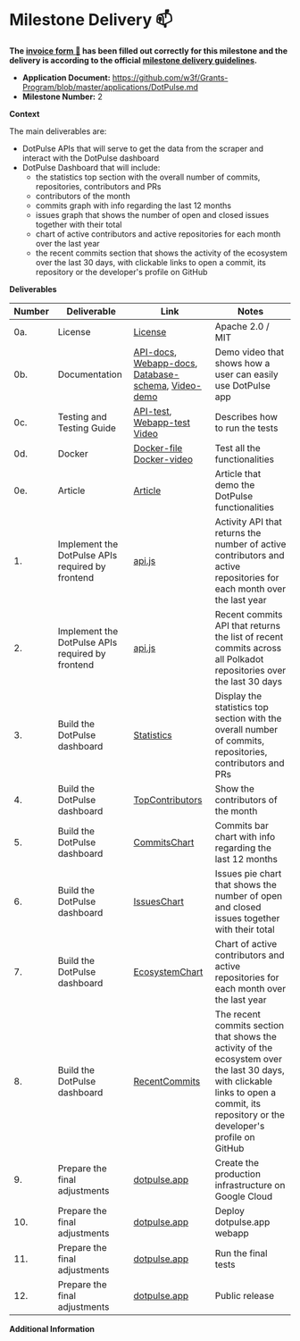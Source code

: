 # Milestone Delivery :mailbox:

**The [invoice form :pencil:](https://docs.google.com/forms/d/e/1FAIpQLSfmNYaoCgrxyhzgoKQ0ynQvnNRoTmgApz9NrMp-hd8mhIiO0A/viewform) has been filled out correctly for this milestone and the delivery is according to the official [milestone delivery guidelines](https://github.com/w3f/Grants-Program/blob/master/docs/milestone-deliverables-guidelines.md).**  

* **Application Document:** https://github.com/w3f/Grants-Program/blob/master/applications/DotPulse.md
* **Milestone Number:** 2

**Context**

The main deliverables are:
- DotPulse APIs that will serve to get the data from the scraper and interact with the DotPulse dashboard
- DotPulse Dashboard that will include:
  - the statistics top section with the overall number of commits, repositories, contributors and PRs
  - contributors of the month
  - commits graph with info regarding the last 12 months
  - issues graph that shows the number of open and closed issues together with their total
  - chart of active contributors and active repositories for each month over the last year
  - the recent commits section that shows the activity of the ecosystem over the last 30 days, with clickable links to open a commit, its repository or the developer's profile on GitHub

**Deliverables**

| Number | Deliverable | Link | Notes |
| ------------- | ------------- | ------------- |------------- |
| 0a. | License |[License](https://github.com/CrossChainLabs-DOT/dotpulse-webapp/blob/5f344e21291f86faa086f3e3619e1afef4cb9cd9/LICENSE)| Apache 2.0 / MIT | 
| 0b. | Documentation | [API-docs](https://github.com/CrossChainLabs-DOT/dotpulse-api/blob/f3cf33274b9dbea3404e36faef4e3f01e496701e/docs.md), [Webapp-docs](https://github.com/CrossChainLabs-DOT/dotpulse-webapp/blob/6b7bb1fb4879b309ed1193e7cfe121c02cdb0139/docs.md), [Database-schema](https://github.com/CrossChainLabs-DOT/dotpulse-scraper/blob/05ea2a383a0648e074c9e9d88a3cbdd1ef64ff1a/database_schema.png), [Video-demo](https://drive.google.com/file/d/1b0Mz9aIjra9NJDmaz_RVURbaLrXjnQnw/view?usp=sharing) | Demo video that shows how a user can easily use DotPulse app | 
| 0c. | Testing and Testing Guide | [API-test](https://github.com/CrossChainLabs-DOT/dotpulse-api/blob/f3cf33274b9dbea3404e36faef4e3f01e496701e/README.md), [Webapp-test](https://github.com/CrossChainLabs-DOT/dotpulse-webapp/blob/5f344e21291f86faa086f3e3619e1afef4cb9cd9/README.md) [Video](https://drive.google.com/file/d/1mb3vZqbavempMEbPxATmM77pqwOIND1P/view?usp=sharing)| Describes how to run the tests|
| 0d. | Docker | [Docker-file](https://github.com/CrossChainLabs-DOT/dotpulse-scraper/blob/27344758aade05cdd4a7a6c1a121599046331ad1/docker-compose.yml) [Docker-video](https://drive.google.com/file/d/1PLhHs-1AkmWK6LHl0Ss07Yjiv_DyQqjf/view?usp=sharing) | Test all the functionalities |
| 0e.	| Article | [Article](https://github.com/CrossChainLabs-DOT/dotpulse-webapp/blob/4baaf84c253b8235fd808fa203b5de30a3a3467e/Article.md) | Article that demo the DotPulse functionalities |
| 1. | Implement the DotPulse APIs required by frontend | [api.js](https://github.com/CrossChainLabs-DOT/dotpulse-api/blob/f3cf33274b9dbea3404e36faef4e3f01e496701e/api.js) | Activity API that returns the number of active contributors and active repositories for each month over the last year |
| 2. | Implement the DotPulse APIs required by frontend | [api.js](https://github.com/CrossChainLabs-DOT/dotpulse-api/blob/f3cf33274b9dbea3404e36faef4e3f01e496701e/api.js) | Recent commits API that returns the list of recent commits across all Polkadot repositories over the last 30 days |
| 3. | Build the DotPulse dashboard | [Statistics](https://github.com/CrossChainLabs-DOT/dotpulse-webapp/blob/a2ae9b7da24ec39a5f7a7c64864f5150ed19fef7/src/sections/CardWidget.js) | Display the statistics top section with the overall number of commits, repositories, contributors and PRs |
| 4. | Build the DotPulse dashboard | [TopContributors](https://github.com/CrossChainLabs-DOT/dotpulse-webapp/blob/a2ae9b7da24ec39a5f7a7c64864f5150ed19fef7/src/sections/TopContributors.js) | Show the contributors of the month |
| 5. | Build the DotPulse dashboard | [CommitsChart](https://github.com/CrossChainLabs-DOT/dotpulse-webapp/blob/a2ae9b7da24ec39a5f7a7c64864f5150ed19fef7/src/sections/CommitsChart.js) | Commits bar chart with info regarding the last 12 months |
| 6. | Build the DotPulse dashboard | [IssuesChart](https://github.com/CrossChainLabs-DOT/dotpulse-webapp/blob/a2ae9b7da24ec39a5f7a7c64864f5150ed19fef7/src/sections/Issues.js) | Issues pie chart that shows the number of open and closed issues together with their total |
| 7. | Build the DotPulse dashboard | [EcosystemChart](https://github.com/CrossChainLabs-DOT/dotpulse-webapp/blob/a2ae9b7da24ec39a5f7a7c64864f5150ed19fef7/src/sections/EcosystemChart.js) | Chart of active contributors and active repositories for each month over the last year  |
| 8. | Build the DotPulse dashboard | [RecentCommits](https://github.com/CrossChainLabs-DOT/dotpulse-webapp/blob/a2ae9b7da24ec39a5f7a7c64864f5150ed19fef7/src/sections/RecentCommits.js) | The recent commits section that shows the activity of the ecosystem over the last 30 days, with clickable links to open a commit, its repository or the developer's profile on GitHub |
| 9. | Prepare the final adjustments | [dotpulse.app](https://dotpulse.app/) | Create the production infrastructure on Google Cloud |
| 10. | Prepare the final adjustments | [dotpulse.app](https://dotpulse.app/) | Deploy dotpulse.app webapp |
| 11. | Prepare the final adjustments | [dotpulse.app](https://dotpulse.app/) | Run the final tests |
| 12. | Prepare the final adjustments | [dotpulse.app](https://dotpulse.app/) | Public release |

**Additional Information**